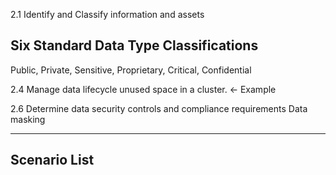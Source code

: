 

2.1 Identify and Classify information and assets
## Six Standard Data Type Classifications
Public, Private, Sensitive, Proprietary, Critical, Confidential

2.4 Manage data lifecycle
unused space in a cluster. <- Example

2.6 Determine data security controls and compliance requirements
Data masking

---

## Scenario List  
